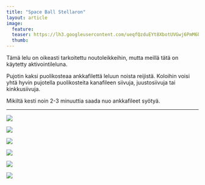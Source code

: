 ```yaml
---
title: "Space Ball Stellaron"
layout: article
image:
  feature:
  teaser: https://lh3.googleusercontent.com/ueqfQzduEYt8XbotUVGwj6PmM6bbNvA2eA6UQFF9RQV5ymyk7xNIsJtapaQP8Al033QFNW8sF86PeGoU998wBSejuMwRe-czuluuMK8IFLsaRwi4Ym4uyEftsCo2ybuKRtLfdkk5eY5SoAzDb4ZU61sjMOKrCCcCqAjPOxU2rT8Xr-iP5vDTMHuMBdQ0cQ0wIX0TRDEnRLC9bYPVRb9QcbWjajSw2xCAj-uEt-LLGl_hs72mcGUiON8cybCZuGA_J5U5DRyzuk__U4-KF-owxXY03s9MKfhjq-fxE0EOjUfM2Q2By7yE0pPNvX-lmoyi_J3ZVdSpK-eczLV3x_4AcIcBJRVWluRkXKsLZQlygwLnROa8951HX8OhIPl7up8AMeSP9MXdS7Ny_qv1ovfTU7Dk9E7dE0H43knti62aojS8Eczusntv1-8QtedaXBQE_rOwjA9h7bMoBTNjwjhilwQSLJIQgRjQWhbHNoUVku2h4a_i_yTo6UdrRQlH7tx3gz68D-wym6r1-Tj2b0pTPqEPSyegt40u-2GjUHdf934=w245
  thumb:
---
```


Tämä lelu on oikeasti tarkoitettu noutoleikkeihin, mutta meillä tätä on käytetty aktivointileluna.

Pujotin kaksi puolikosteaa ankkafilettä leluun noista reijistä. Koloihin voisi yhtä hyvin pujotella puolikosteita kanafileen siivuja, juustosiivuja tai kinkkusiivuja.

Mikiltä kesti noin 2-3 minuuttia saada nuo ankkafileet syötyä.

---

[![](https://lh3.googleusercontent.com/1J12BOiquvhU8YAy6N-2cW4yvXHg96TajytjY5mCZ6jAN0C5P-6o3Ew1VjBt79Cbh6z_6ZAKx9z2M5k6oSI5ZFvQpGdWp8BhK7L6zTJ9y_k4nZC6JxsurR_MFLR1mX7hR5ymLD70OhOQjBL6Rkz69RJPeq5tZAnvD2NPxRA4lIoPV-iYfSCXfLMrAFcd3iSM8QFF-xZBwc6on-WB8osUEtD6oIfDb30mMePcKkGCOAYaoyJVXHLttDZuHaYDT1eGEBvTQDquFVyKmn0AEXVB7mZ4u8K8stAxeuoWCWZ1_fjH50KCUn0Uu2hd3NH7QZEHrLDk3NQ0VRHwooogxLGDDrhBM622Ar_Hpc3WvcJRa0BBC8Gue5RRHL3ZE_L9mcVjtPJpNUhO1wVLby0zytQVY7I7grMhWyOIwAAWKgJ-JxRtSRMyWOpnOqG2gDmf6OHRFfHqLO3WK0bmBKZlPlCrwC007gcZT56n88ISDsdw1npeyrD5ixQMlNxG-LaC_tmcf8g78oVZuTeMcVpF07ZlEg7CreRfCfCVsU3dCQLZ_Ok=w800)](https://lh3.googleusercontent.com/1J12BOiquvhU8YAy6N-2cW4yvXHg96TajytjY5mCZ6jAN0C5P-6o3Ew1VjBt79Cbh6z_6ZAKx9z2M5k6oSI5ZFvQpGdWp8BhK7L6zTJ9y_k4nZC6JxsurR_MFLR1mX7hR5ymLD70OhOQjBL6Rkz69RJPeq5tZAnvD2NPxRA4lIoPV-iYfSCXfLMrAFcd3iSM8QFF-xZBwc6on-WB8osUEtD6oIfDb30mMePcKkGCOAYaoyJVXHLttDZuHaYDT1eGEBvTQDquFVyKmn0AEXVB7mZ4u8K8stAxeuoWCWZ1_fjH50KCUn0Uu2hd3NH7QZEHrLDk3NQ0VRHwooogxLGDDrhBM622Ar_Hpc3WvcJRa0BBC8Gue5RRHL3ZE_L9mcVjtPJpNUhO1wVLby0zytQVY7I7grMhWyOIwAAWKgJ-JxRtSRMyWOpnOqG2gDmf6OHRFfHqLO3WK0bmBKZlPlCrwC007gcZT56n88ISDsdw1npeyrD5ixQMlNxG-LaC_tmcf8g78oVZuTeMcVpF07ZlEg7CreRfCfCVsU3dCQLZ_Ok=s0)

[![](https://lh3.googleusercontent.com/TnuEWcUcStItTyR1LdhxYlKKZJ3a7ao9GWpQ8wLkCSwUdvDvdR9gpt4Q-ZlADMHcfYYgIrRb_ASh4OfBxKghAiVM6F7Co8A_xhe3ZAU5Jm3S4gHOOBrxTXaUYjdJXp-qs9hpvg0Nwl0I8CqNvVaoFTQbXjDQ7iCF5ZWP6mjQA087bD0RBiKUocJ_ncWIIJeANRNpwmT83Y5sBgGDjmX0taWEIj3dyleIn1n43y1ganPwb2_b7Rku2D2p08z4T3Yc28eIlUJgSE3kyb_-cAfque5dWr3CPUJmXfCy7vPhBjyO7TC3AJsTj-IxFlZ6kCMoEcmmn6DbN75aZXdkshvjW9rVOHprplwsRTxqdw_C4pYmcpNcBOFDZTEi5zfngMsb-FYXjQpoURIEJMMEGgt1uCz20FSbnNQ2gUYMB6Vb6ax6S060WuUny9rZyK_RejC867pur24OUxXRvIGI1NtfmqMPszKGD5wMWc8xjTW69J-PT53iSkdbOu9a96IVtWwtH2OS5knuEOJGnlZDQ9dmDmeIHnV5gqdYjlPK9gd4b1A=w800)](https://lh3.googleusercontent.com/TnuEWcUcStItTyR1LdhxYlKKZJ3a7ao9GWpQ8wLkCSwUdvDvdR9gpt4Q-ZlADMHcfYYgIrRb_ASh4OfBxKghAiVM6F7Co8A_xhe3ZAU5Jm3S4gHOOBrxTXaUYjdJXp-qs9hpvg0Nwl0I8CqNvVaoFTQbXjDQ7iCF5ZWP6mjQA087bD0RBiKUocJ_ncWIIJeANRNpwmT83Y5sBgGDjmX0taWEIj3dyleIn1n43y1ganPwb2_b7Rku2D2p08z4T3Yc28eIlUJgSE3kyb_-cAfque5dWr3CPUJmXfCy7vPhBjyO7TC3AJsTj-IxFlZ6kCMoEcmmn6DbN75aZXdkshvjW9rVOHprplwsRTxqdw_C4pYmcpNcBOFDZTEi5zfngMsb-FYXjQpoURIEJMMEGgt1uCz20FSbnNQ2gUYMB6Vb6ax6S060WuUny9rZyK_RejC867pur24OUxXRvIGI1NtfmqMPszKGD5wMWc8xjTW69J-PT53iSkdbOu9a96IVtWwtH2OS5knuEOJGnlZDQ9dmDmeIHnV5gqdYjlPK9gd4b1A=s0)

[![](https://lh3.googleusercontent.com/Aliycm5z3rNdb1Yx6Yctiy4QW-zT9AvTuEoMVClTG93A0G6KDHqDBt2_FYiddMCxePgiywxSWlTeeb3yxJ8rTudTeHhhFLJP6r71_2ngF10bloYed9BYqUCvMmmOLuKxvhQcXAhNAocYMBl_RC9FPRYBCwEAe5FSP8qv_ZDEIn55-Aojnj0LxD7OQxsHIJBHf2pgSLtILXKufWD2qUu3qgEiaAbO8DROp7sib94slDanBAZvQ24EmkuHNL7GzbF6zziYTByrbX_1iYad-hu132RhUvnbn1SS-Bg1iS7bGSO1QiWNenaI--1g-_56NwiX43vqvaBfba9OBNF8tTEqHL4wP39kRuVAB4u9K7MqnS-mcd6KWtn_fA1UtS59wMrrxKAcxxxlcanbNWXum3iHQl9cgzLQGZCfYc-W8vc1etZ67chGLUBG5nDBlLLkP-owaMdL-UfPEMkycl-T2aYMeUPSb_lc0-WddoV8sTI-1DwPi1f7Qfx4hHHm2gSAda_gKdmX6SrCxJ8y67kgQirg2EalcI5gPhqKlTytOmpSMfo=w800)](https://lh3.googleusercontent.com/Aliycm5z3rNdb1Yx6Yctiy4QW-zT9AvTuEoMVClTG93A0G6KDHqDBt2_FYiddMCxePgiywxSWlTeeb3yxJ8rTudTeHhhFLJP6r71_2ngF10bloYed9BYqUCvMmmOLuKxvhQcXAhNAocYMBl_RC9FPRYBCwEAe5FSP8qv_ZDEIn55-Aojnj0LxD7OQxsHIJBHf2pgSLtILXKufWD2qUu3qgEiaAbO8DROp7sib94slDanBAZvQ24EmkuHNL7GzbF6zziYTByrbX_1iYad-hu132RhUvnbn1SS-Bg1iS7bGSO1QiWNenaI--1g-_56NwiX43vqvaBfba9OBNF8tTEqHL4wP39kRuVAB4u9K7MqnS-mcd6KWtn_fA1UtS59wMrrxKAcxxxlcanbNWXum3iHQl9cgzLQGZCfYc-W8vc1etZ67chGLUBG5nDBlLLkP-owaMdL-UfPEMkycl-T2aYMeUPSb_lc0-WddoV8sTI-1DwPi1f7Qfx4hHHm2gSAda_gKdmX6SrCxJ8y67kgQirg2EalcI5gPhqKlTytOmpSMfo=s0)

[![](https://lh3.googleusercontent.com/reZbnYkArgdSi45yjtqYkBXBzGopg8U6_fIZQ6VDPzSJRSM1MkUXSFTfw901NINdGtoLUDmxkw0x61_PkQmmeC0Apcix1z-TjpOpsM6Noso4Ia4iszh1-M1r80yDf1RUp7J4QtJ9BjqqXBTTDj6Jjtt_wSjLBHKcRlR_ijXIuoEYP1Qu4wcUuDeE6l7uoA9btfuWcfKZ8R4fXbxGeJD1w1Uo7gJzQ5brsdCZe3QwjzZfE3MsRpEwMbbpjiBUkY5acBtIwrxWST2i_FR4MzBl6kk4SLNYWoTU-xhQVxTdSbfzUTdguq4HlOfu5CotZ5Fji5oLM5nSetuOUj0Hf8qtQo37Kc7fF8zYsIQzSC75kauzQGCfMa7Q8srQNew_UxHqfIFalpifqkG-KXeokLiZk-8YBU9OIM8SKBp81qeJoHKi9Mxy4nd7jvhL7Zro-RyIKApkr9o9ckjDtQFk-Lye4Ta9hP3WICAnPNynxU_nbBUQuVXjxRu4U4taWUFo-tBN9STMJWhauBZ6hKLDAgGvx2ZVj6U73tByn1awAC4owMA=w800)](https://lh3.googleusercontent.com/reZbnYkArgdSi45yjtqYkBXBzGopg8U6_fIZQ6VDPzSJRSM1MkUXSFTfw901NINdGtoLUDmxkw0x61_PkQmmeC0Apcix1z-TjpOpsM6Noso4Ia4iszh1-M1r80yDf1RUp7J4QtJ9BjqqXBTTDj6Jjtt_wSjLBHKcRlR_ijXIuoEYP1Qu4wcUuDeE6l7uoA9btfuWcfKZ8R4fXbxGeJD1w1Uo7gJzQ5brsdCZe3QwjzZfE3MsRpEwMbbpjiBUkY5acBtIwrxWST2i_FR4MzBl6kk4SLNYWoTU-xhQVxTdSbfzUTdguq4HlOfu5CotZ5Fji5oLM5nSetuOUj0Hf8qtQo37Kc7fF8zYsIQzSC75kauzQGCfMa7Q8srQNew_UxHqfIFalpifqkG-KXeokLiZk-8YBU9OIM8SKBp81qeJoHKi9Mxy4nd7jvhL7Zro-RyIKApkr9o9ckjDtQFk-Lye4Ta9hP3WICAnPNynxU_nbBUQuVXjxRu4U4taWUFo-tBN9STMJWhauBZ6hKLDAgGvx2ZVj6U73tByn1awAC4owMA=s0)

[![](https://lh3.googleusercontent.com/45s2no3dXyOxXHnScphPgQ4_uL5TjZ9UhF7IqwiG5fDHyy5y4eVqbmIIW1lskiFE0UK8cet4quf8_k9rL2Fbiy6fDJaj0gqHGDKiBbIiNEBLs2b3v8uLD_1tv7YLP_P6d9WXKOz6QPXXjMfaxo6gY9fw_im10otPgdR0dpvzivl6qreOcpC7bbmztBH3obauUMowbKUxi9HyFXr-yLMp8k-m4I5UMcGkFkKITJC3PHl69csfJtOq_yMbhs2LTRwbEkd0IL5EDap5lgUm_TOVhR4JEjRK0ZhTGFY_bfiOv8RBZNbB7opQrb8K_L4OJt_OG-btaQ0BsdJPZF-5srQXkZqBuoONf89yNAU9yWNRj-780xCUV7L7aUBnYOobInhNd955fZWOBX37j4MOebUiwnstuST98vBkO9d_L0P1QGiIr3LX-gmSLKo1HZBhwW-3uyiTCrEs4uUS0fHRenPeJRW8ul2Pwv_R9Grm5At1NTBylJZu-Pxpq4b563Zg5MasxARZUPE695kSCG5c1CLzvh2lFzeZwNao513A7VrvWEI=w800)](https://lh3.googleusercontent.com/45s2no3dXyOxXHnScphPgQ4_uL5TjZ9UhF7IqwiG5fDHyy5y4eVqbmIIW1lskiFE0UK8cet4quf8_k9rL2Fbiy6fDJaj0gqHGDKiBbIiNEBLs2b3v8uLD_1tv7YLP_P6d9WXKOz6QPXXjMfaxo6gY9fw_im10otPgdR0dpvzivl6qreOcpC7bbmztBH3obauUMowbKUxi9HyFXr-yLMp8k-m4I5UMcGkFkKITJC3PHl69csfJtOq_yMbhs2LTRwbEkd0IL5EDap5lgUm_TOVhR4JEjRK0ZhTGFY_bfiOv8RBZNbB7opQrb8K_L4OJt_OG-btaQ0BsdJPZF-5srQXkZqBuoONf89yNAU9yWNRj-780xCUV7L7aUBnYOobInhNd955fZWOBX37j4MOebUiwnstuST98vBkO9d_L0P1QGiIr3LX-gmSLKo1HZBhwW-3uyiTCrEs4uUS0fHRenPeJRW8ul2Pwv_R9Grm5At1NTBylJZu-Pxpq4b563Zg5MasxARZUPE695kSCG5c1CLzvh2lFzeZwNao513A7VrvWEI=s0)

[![](https://lh3.googleusercontent.com/ChXCxXiKHMEYKiHiJUAwodsuqq1wLCvhoITiox7PwLMvbJ5RuiKnyfYOjoiNHYt21fhFOiWkH1toq2zLzkR_G6SPiiamb2ruDVkAkzJzEbwqAreEJXDig9Yl_445RoEm02N3sWgZEv01Rmi9j37OdSNW3AHCL8s3PdKWkpaU3Q9_78tlItngDZNjuzdL4DNasL2ZRPlBOmVSoAxsgleuXnHxyRDH9M1TGTmQyTigyrFFFkgBL8Xg8txX7dLQXHvmR1zNoOCDIzQou2Pgk6Cd-EYyvqSl11nyGQP4dxqJVRmwMjfrTKJBlgsEUaOBKx6QT-TQPiRtMexxEtnvSqvR2fiAvqGH78N8nbTIwWQIQ2k8qcW40_VEGhH8BAbLDbxyN49NywwH4pg1LriYlSmVdB-NLcoYg2zjZ2Ii-Gec68DlGFD0R5j247bQpIpceHHNr-FQmVbdxyPApz1eL7A3K53YNz5TZ-oOneTs5kFIZ01BtsX6XZ5Mwl-_yWbcuLXxiC3to6xmRifnZeymLCFYoGmQdCdopaoRBVkZSTwPXpE=w800)](https://lh3.googleusercontent.com/ChXCxXiKHMEYKiHiJUAwodsuqq1wLCvhoITiox7PwLMvbJ5RuiKnyfYOjoiNHYt21fhFOiWkH1toq2zLzkR_G6SPiiamb2ruDVkAkzJzEbwqAreEJXDig9Yl_445RoEm02N3sWgZEv01Rmi9j37OdSNW3AHCL8s3PdKWkpaU3Q9_78tlItngDZNjuzdL4DNasL2ZRPlBOmVSoAxsgleuXnHxyRDH9M1TGTmQyTigyrFFFkgBL8Xg8txX7dLQXHvmR1zNoOCDIzQou2Pgk6Cd-EYyvqSl11nyGQP4dxqJVRmwMjfrTKJBlgsEUaOBKx6QT-TQPiRtMexxEtnvSqvR2fiAvqGH78N8nbTIwWQIQ2k8qcW40_VEGhH8BAbLDbxyN49NywwH4pg1LriYlSmVdB-NLcoYg2zjZ2Ii-Gec68DlGFD0R5j247bQpIpceHHNr-FQmVbdxyPApz1eL7A3K53YNz5TZ-oOneTs5kFIZ01BtsX6XZ5Mwl-_yWbcuLXxiC3to6xmRifnZeymLCFYoGmQdCdopaoRBVkZSTwPXpE=s0)
